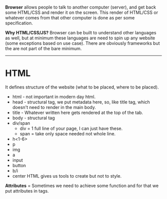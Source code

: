 **Browser** allows people to talk to another computer (server), and get back some HTML/CSS and render it on the screen. This render of HTML/CSS or whatever comes from that other computer is done as per some specification.

**Why HTML/CSS/JS?**
Browser can be built to understand other languages as well, but at minimum these languages are need to spin up any website (some exceptions based on use case). There are obviously frameworks but the are not part of the bare minimum.
***

# HTML

It defines structure of the website (what to be placed, where to be placed).
- html - not important in modern day html.
- head - structural tag, we put metadata here, so, like title tag, which doesn't need to render in the main body.
- title - Whatever written here gets rendered at the top of the tab.
- body - structural tag
- div/span
	- div = $1$ full line of your page, I can just have these.
	- span = take only space needed not whole line.
- h<1-6>
- p
- img
- a
- input
- button
- b/i
- center
HTML gives us tools to create but not to style.

**Attributes** = Sometimes we need to achieve some function and for that we put attributes in tags.

